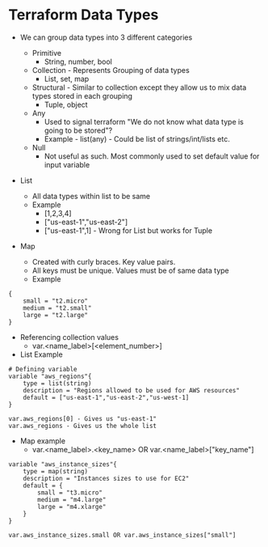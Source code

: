 # Terraform Data Types
- We can group data types into 3 different categories
    - Primitive
        - String, number, bool
    - Collection - Represents Grouping of data types
        - List, set, map
    - Structural - Similar to collection except they allow us to mix data types stored in each grouping
        - Tuple, object
    - Any
        - Used to signal terraform "We do not know what data type is going to be stored"?
        - Example - list(any) - Could be list of strings/int/lists etc.
    - Null
        - Not useful as such. Most commonly used to set default value for input variable

- List
    - All data types within list to be same
    - Example
        - [1,2,3,4]
        - ["us-east-1","us-east-2"]
        - ["us-east-1",1] - Wrong for List but works for Tuple

- Map
    - Created with curly braces. Key value pairs. 
    - All keys must be unique. Values must be of same data type
    - Example
```
{
    small = "t2.micro"
    medium = "t2.small"
    large = "t2.large"
}
```

- Referencing collection values
    - var.<name_label>[<element_number>]
- List Example
```
# Defining variable
variable "aws_regions"{
    type = list(string)
    description = "Regions allowed to be used for AWS resources"
    default = ["us-east-1","us-east-2","us-west-1]
}

var.aws_regions[0] - Gives us "us-east-1"
var.aws_regions - Gives us the whole list
```

- Map example
    - var.<name_label>.<key_name> OR var.<name_label>["key_name"]
```
variable "aws_instance_sizes"{
    type = map(string)
    description = "Instances sizes to use for EC2"
    default = {
        small = "t3.micro"
        medium = "m4.large"
        large = "m4.xlarge"
    }
}

var.aws_instance_sizes.small OR var.aws_instance_sizes["small"]
```